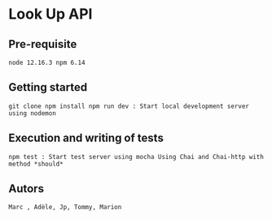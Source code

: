 # Look Up API

## Pre-requisite

`node 12.16.3
npm 6.14`
    
## Getting started

`git clone
 npm install
 npm run dev : Start local development server using nodemon`


## Execution and writing of tests

`npm test : Start test server using mocha
Using Chai and Chai-http with method *should*`

## Autors

`Marc , Adèle, Jp, Tommy, Marion`